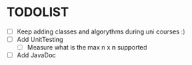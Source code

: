 <h1> TODOLIST </h1>


- [ ] Keep adding classes and algorythms during uni courses :)
- [ ] Add UnitTesting
	- [ ] Measure what is the max n x n supported
- [ ] Add JavaDoc

